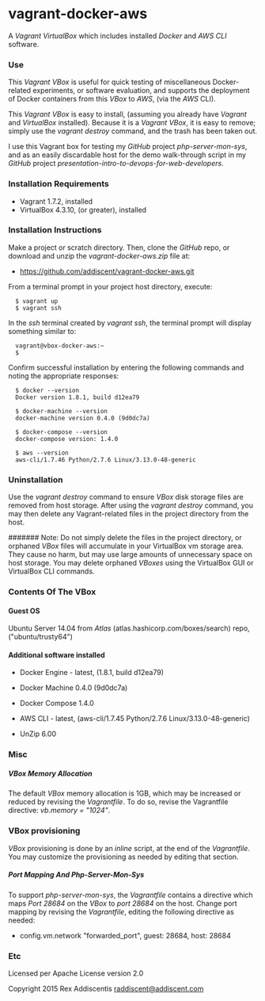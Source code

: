 # vagrant-docker-aws
A _Vagrant_ _VirtualBox_ which includes installed _Docker_ and _AWS CLI_ software.

### Use
This _Vagrant_ _VBox_ is useful for quick testing of miscellaneous Docker-related experiments, or software evaluation, and supports the deployment of Docker containers from this _VBox_ to _AWS_, (via the _AWS_ CLI).

This _Vagrant_ _VBox_ is easy to install, (assuming you already have _Vagrant_ and _VirtualBox_ installed).  Because it is a _Vagrant_ _VBox_, it is easy to remove; simply use the _vagrant destroy_ command, and the trash has been taken out.

I use this Vagrant box for testing my _GitHub_ project _php-server-mon-sys_, and as an easily discardable host for the demo walk-through script in my _GitHub_ project _presentation-intro-to-devops-for-web-developers_.

### Installation Requirements

  * Vagrant 1.7.2, installed
  * VirtualBox 4.3.10, (or greater), installed

### Installation Instructions
Make a project or scratch directory.  Then, clone the _GitHub_ repo, or download and unzip the _vagrant-docker-aws.zip_ file at:

  * https://github.com/addiscent/vagrant-docker-aws.git

From a terminal prompt in your project host directory, execute:

      $ vagrant up
      $ vagrant ssh

In the _ssh_ terminal created by _vagrant ssh_, the terminal prompt will display something similar to:

      vagrant@vbox-docker-aws:~
      $

Confirm successful installation by entering the following commands and noting the appropriate responses:

      $ docker --version
      Docker version 1.8.1, build d12ea79

      $ docker-machine --version
      docker-machine version 0.4.0 (9d0dc7a)

      $ docker-compose --version
      docker-compose version: 1.4.0

      $ aws --version
      aws-cli/1.7.46 Python/2.7.6 Linux/3.13.0-48-generic

### Uninstallation
Use the _vagrant destroy_ command to ensure _VBox_ disk storage files are removed from host storage.  After using the _vagrant destroy_ command, you may then delete any Vagrant-related files in the project directory from the host.

####### Note: Do not simply delete the files in the project directory, or orphaned _VBox_ files will accumulate in your VirtualBox vm storage area.  They cause no harm, but may use large amounts of unnecessary space on host storage.  You may delete orphaned _VBoxes_ using the VirtualBox GUI or VirtualBox CLI commands.

### Contents Of The VBox
#### Guest OS
Ubuntu Server 14.04 from _Atlas_ (atlas.hashicorp.com/boxes/search) repo, ("ubuntu/trusty64")

#### Additional software installed

  * Docker Engine - latest, (1.8.1, build d12ea79)

  * Docker Machine 0.4.0 (9d0dc7a)

  * Docker Compose 1.4.0

  * AWS CLI - latest, (aws-cli/1.7.45 Python/2.7.6 Linux/3.13.0-48-generic)

  * UnZip 6.00

### Misc
##### VBox Memory Allocation
The default _VBox_ memory allocation is 1GB, which may be increased or reduced by revising the _Vagrantfile_.
To do so, revise the Vagrantfile directive: _vb.memory = "1024"_.

### VBox provisioning
_VBox_ provisioning is done by an _inline_ script, at the end of the _Vagrantfile_.  You may customize the provisioning as needed by editing that section.

##### Port Mapping And Php-Server-Mon-Sys
To support _php-server-mon-sys_, the _Vagrantfile_ contains a directive which maps _Port 28684_ on the _VBox_ to _port 28684_ on the host.  Change port mapping by revising the _Vagrantfile_, editing the following directive as needed:

  * config.vm.network "forwarded_port", guest: 28684, host: 28684


### Etc
Licensed per Apache License version 2.0

Copyright 2015 Rex Addiscentis raddiscent@addiscent.com
